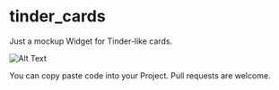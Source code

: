 # tinder_cards

Just a mockup Widget for Tinder-like cards.

![Alt Text](images/ezgif-1-0ff751c73c.gif)

You can copy paste code into your Project.
Pull requests are welcome.